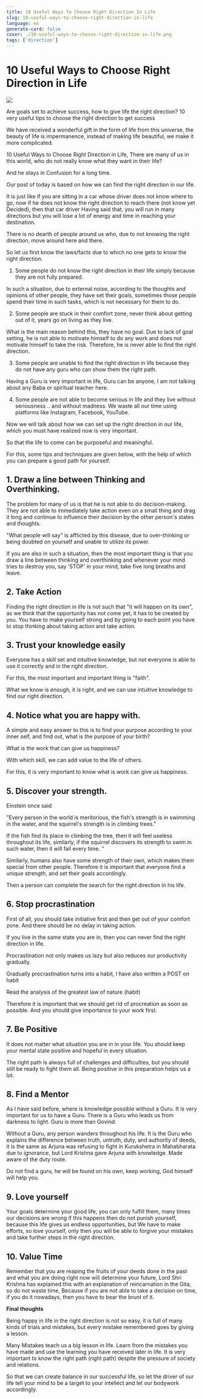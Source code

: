 ```yaml
---
title: 10 Useful Ways To Choose Right Direction In Life
slug: 10-useful-ways-to-choose-right-direction-in-life
language: en
generate-card: false
cover: ./10-useful-ways-to-choose-right-direction-in-life.png
tags: ['direction']
---
```

# 10 Useful Ways to Choose Right Direction in Life

![](./10-useful-ways-to-choose-right-direction-in-life.png)

Are goals set to achieve success, how to give life the right direction? 10 very useful tips to choose the right direction to get success

We have received a wonderful gift in the form of life from this universe, the beauty of life is impermanence, instead of making life beautiful, we make it more complicated.

10 Useful Ways to Choose Right Direction in Life, There are many of us in this world, who do not really know what they want in their life?

And he stays in Confusion for a long time.

Our post of today is based on how we can find the right direction in our life.

It is just like if you are sitting in a car whose driver does not know where to go, now if he does not know the right direction to reach there (not know yet Decided), then that car driver Having said that, you will run in many directions but you will lose a lot of energy and time in reaching your destination.

There is no dearth of people around us who, due to not knowing the right direction, move around here and there.

So let us first know the laws/facts due to which no one gets to know the right direction.

1. Some people do not know the right direction in their life simply because they are not fully prepared.

In such a situation, due to external noise, according to the thoughts and opinions of other people, they have set their goals, sometimes those people spend their time in such tasks, which is not necessary for them to do.

2. Some people are stuck in their comfort zone, never think about getting out of it, years go on living as they live.

What is the main reason behind this, they have no goal. Due to lack of goal setting, he is not able to motivate himself to do any work and does not motivate himself to take the risk. Therefore, he is never able to find the right direction.

3. Some people are unable to find the right direction in life because they do not have any guru who can show them the right path.

Having a Guru is very important in life, Guru can be anyone, I am not talking about any Baba or spiritual teacher here.

4. Some people are not able to become serious in life and they live without seriousness .. and without madness. We waste all our time using platforms like Instagram, Facebook, YouTube.

Now we will talk about how we can set up the right direction in our life, which you must have realized now is very important.

So that the life to come can be purposeful and meaningful.

For this, some tips and techniques are given below, with the help of which you can prepare a good path for yourself.

## 1. Draw a line between Thinking and Overthinking.

The problem for many of us is that he is not able to do decision-making. They are not able to immediately take action even on a small thing and drag it long and continue to influence their decision by the other person&#39;s states and thoughts.

&quot;What people will say&quot; is afflicted by this disease, due to over-thinking or being doubted on yourself and unable to utilize its power.

If you are also in such a situation, then the most important thing is that you draw a line between thinking and overthinking and whenever your mind tries to destroy you, say &#39;STOP&#39; in your mind, take five long breaths and leave.

## 2. Take Action

Finding the right direction in life is not such that &quot;it will happen on its own&quot;, as we think that the opportunity has not come yet, it has to be created by you. You have to make yourself strong and by going to each point you have to stop thinking about taking action and take action.

## 3. Trust your knowledge easily

Everyone has a skill set and intuitive knowledge, but not everyone is able to use it correctly and in the right direction.

For this, the most important and important thing is &quot;faith&quot;.

What we know is enough, it is right, and we can use intuitive knowledge to find our right direction.

## 4. Notice what you are happy with.

A simple and easy answer to this is to find your purpose according to your inner self, and find out, what is the purpose of your birth?

What is the work that can give us happiness?

With which skill, we can add value to the life of others.

For this, it is very important to know what is work can give us happiness.

## 5. Discover your strength.

Einstein once said

&quot;Every person in the world is meritorious, the fish&#39;s strength is in swimming in the water, and the squirrel&#39;s strength is in climbing trees.&quot;

If the fish find its place in climbing the tree, then it will feel useless throughout its life, similarly, if the squirrel discovers its strength to swim in such water, then it will fail every time. &quot;

Similarly, humans also have some strength of their own, which makes them special from other people. Therefore it is important that everyone find a unique strength, and set their goals accordingly.

Then a person can complete the search for the right direction in his life.

## 6. Stop procrastination

First of all, you should take initiative first and then get out of your comfort zone. And there should be no delay in taking action.

If you live in the same state you are in, then you can never find the right direction in life.

Procrastination not only makes us lazy but also reduces our productivity gradually.

Gradually procrastination turns into a habit, I have also written a POST on habit

Read the analysis of the greatest law of nature (habit)

Therefore it is important that we should get rid of procreation as soon as possible. And you should give importance to your work first.

## 7. Be Positive

It does not matter what situation you are in in your life. You should keep your mental state positive and hopeful in every situation.

The right path is always full of challenges and difficulties, but you should still be ready to fight them all. Being positive in this preparation helps us a lot.

## 8. Find a Mentor

As I have said before, where is knowledge possible without a Guru. It is very important for us to have a Guru. There is a Guru who leads us from darkness to light. Guru is more than Govind.

Without a Guru, any person wanders throughout his life. It is the Guru who explains the difference between truth, untruth, duty, and authority of deeds, it is the same as Arjuna was refusing to fight in Kurukshetra in Mahabharata due to ignorance, but Lord Krishna gave Arjuna with knowledge. Made aware of the duty route.

Do not find a guru, he will be found on his own, keep working, God himself will help you.

## 9. Love yourself

Your goals determine your good life, you can only fulfill them, many times our decisions are wrong if this happens then do not punish yourself, because this life gives us endless opportunities, but We have to make efforts, so love yourself, only then you will be able to forgive your mistakes and take further steps in the right direction.

## 10. Value Time

Remember that you are reaping the fruits of your deeds done in the past and what you are doing right now will determine your future, Lord Shri Krishna has explained this with an explanation of reincarnation in the Gita, so do not waste time, Because if you are not able to take a decision on time, if you do it nowadays, then you have to bear the brunt of it.

**Final thoughts**

Being happy in life in the right direction is not so easy, it is full of many kinds of trials and mistakes, but every mistake remembered goes by giving a lesson.

Many Mistakes teach us a big lesson in life. Learn from the mistakes you have made and use the learning you have received later in life. It is very important to know the right path (right path) despite the pressure of society and relations.

So that we can create balance in our successful life, so let the driver of our life tell your mind to be a target to your intellect and let our bodywork accordingly.